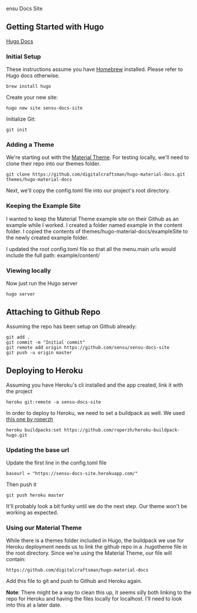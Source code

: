 ensu Docs Site

## Getting Started with Hugo
[Hugo Docs](https://gohugo.io/getting-started/installing/)

### Initial Setup
These instructions assume you have [Homebrew](https://brew.sh/) installed. Please refer to Hugo docs otherwise.
```
brew install hugo
```

Create your new site:
```
hugo new site sensu-docs-site
```

Initialize Git:
```
git init
```

### Adding a Theme
We're starting out with the [Material Theme](https://themes.gohugo.io/material-docs/). For testing locally, we'll need to clone their repo into our themes folder.
```
git clone https://github.com/digitalcraftsman/hugo-material-docs.git themes/hugo-material-docs
```
Next, we'll copy the config.toml file into our project's root directory.

### Keeping the Example Site
I wanted to keep the Material Theme example site on their Github as an example while I worked. I created a folder named example in the content folder. I copied the contents of themes/hugo-material-docs/exampleSite to the newly created example folder.

I updated the root config.toml file so that all the menu.main urls would include the full path: example/content/

### Viewing locally
Now just run the Hugo server
```
hugo server
```

## Attaching to Github Repo
Assuming the repo has been setup on Github already:
```
git add .
git commit -m "Initial commit"
git remote add origin https://github.com/sensu/sensu-docs-site
git push -u origin master
```

## Deploying to Heroku
Assuming you have Heroku's cli installed and the app created, link it with the project
```
heroku git:remote -a sensu-docs-site
```

In order to deploy to Heroku, we need to set a buildpack as well. We used [this one by roperzh](https://github.com/roperzh/heroku-buildpack-hugo.git)
```
heroku buildpacks:set https://github.com/roperzh/heroku-buildpack-hugo.git
```

### Updating the base url
Update the first line in the config.toml file
```
baseurl = "https://sensu-docs-site.herokuapp.com/"
```

Then push it
```
git push heroku master
```

It'll probably look a bit funky until we do the next step. Our theme won't be working as expected.

### Using our Material Theme
While there is a themes folder included in Hugo, the buildpack we use for Heroku deployment needs us to link the github repo in a .hugotheme file in the root directory. Since we're using the Material Theme, our file will contain:
```
https://github.com/digitalcraftsman/hugo-material-docs
```

Add this file to git and push to Github and Heroku again.

**Note**: There might be a way to clean this up, it seems silly both linking to the repo for Heroku and having the files locally for localhost. I'll need to look into this at a later date.


